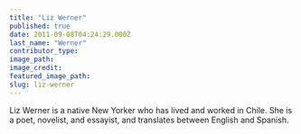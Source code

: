 ```yaml
---
title: "Liz Werner"
published: true
date: 2011-09-08T04:24:29.000Z
last_name: "Werner"
contributor_type:
image_path:
image_credit:
featured_image_path:
slug: liz-werner
---
```


Liz Werner is a native New Yorker who has lived and worked in Chile. She is a poet, novelist, and essayist, and translates between English and Spanish.

